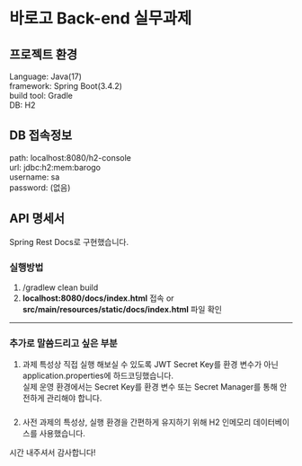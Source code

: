 # 바로고 Back-end 실무과제

## 프로젝트 환경
Language: Java(17)  
framework: Spring Boot(3.4.2)  
build tool: Gradle  
DB: H2

## DB 접속정보
path: localhost:8080/h2-console  
url: jdbc:h2:mem:barogo  
username: sa  
password: (없음)

## API 명세서
Spring Rest Docs로 구현했습니다.  

### 실행방법
1. /gradlew clean build
2. **localhost:8080/docs/index.html** 접속 or **src/main/resources/static/docs/index.html** 파일 확인

---
### 추가로 말씀드리고 싶은 부분
1. 과제 특성상 직접 실행 해보실 수 있도록 JWT Secret Key를 환경 변수가 아닌 application.properties에 하드코딩했습니다.  
실제 운영 환경에서는 Secret Key를 환경 변수 또는 Secret Manager를 통해 안전하게 관리해야 합니다.  
###
2. 사전 과제의 특성상, 실행 환경을 간편하게 유지하기 위해 H2 인메모리 데이터베이스를 사용했습니다.


시간 내주셔서 감사합니다!
